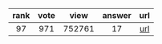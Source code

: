 
| rank | vote | view | answer | url |
|:-:|:-:|:-:|:-:|:-:|
|97|971|752761|17| [url](http://stackoverflow.com/questions/2846653/how-to-use-threading-in-python) |
